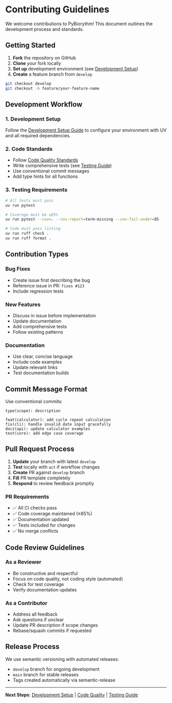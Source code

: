 # Contributing Guidelines

We welcome contributions to PyBiorythm! This document outlines the development process and standards.

## Getting Started

1. **Fork** the repository on GitHub
2. **Clone** your fork locally
3. **Set up** development environment (see [Development Setup](setup.md))
4. **Create** a feature branch from `develop`

```bash
git checkout develop
git checkout -b feature/your-feature-name
```

## Development Workflow

### 1. Development Setup
Follow the [Development Setup Guide](setup.md) to configure your environment with UV and all required dependencies.

### 2. Code Standards
- Follow [Code Quality Standards](code-quality.md)
- Write comprehensive tests (see [Testing Guide](testing.md))
- Use conventional commit messages
- Add type hints for all functions

### 3. Testing Requirements
```bash
# All tests must pass
uv run pytest

# Coverage must be ≥85%
uv run pytest --cov=. --cov-report=term-missing --cov-fail-under=85

# Code must pass linting
uv run ruff check .
uv run ruff format .
```

## Contribution Types

### Bug Fixes
- Create issue first describing the bug
- Reference issue in PR: `fixes #123`
- Include regression tests

### New Features
- Discuss in issue before implementation
- Update documentation
- Add comprehensive tests
- Follow existing patterns

### Documentation
- Use clear, concise language
- Include code examples
- Update relevant links
- Test documentation builds

## Commit Message Format

Use conventional commits:

```
type(scope): description

feat(calculator): add cycle repeat calculation
fix(cli): handle invalid date input gracefully  
docs(api): update calculator examples
test(core): add edge case coverage
```

## Pull Request Process

1. **Update** your branch with latest `develop`
2. **Test** locally with `act` if workflow changes
3. **Create** PR against `develop` branch
4. **Fill** PR template completely
5. **Respond** to review feedback promptly

### PR Requirements
- ✅ All CI checks pass
- ✅ Code coverage maintained (≥85%)
- ✅ Documentation updated
- ✅ Tests included for changes
- ✅ No merge conflicts

## Code Review Guidelines

### As a Reviewer
- Be constructive and respectful
- Focus on code quality, not coding style (automated)
- Check for test coverage
- Verify documentation updates

### As a Contributor  
- Address all feedback
- Ask questions if unclear
- Update PR description if scope changes
- Rebase/squash commits if requested

## Release Process

We use semantic versioning with automated releases:
- `develop` branch for ongoing development
- `main` branch for stable releases
- Tags created automatically via semantic-release

---

**Next Steps**: [Development Setup](setup.md) | [Code Quality](code-quality.md) | [Testing Guide](testing.md)